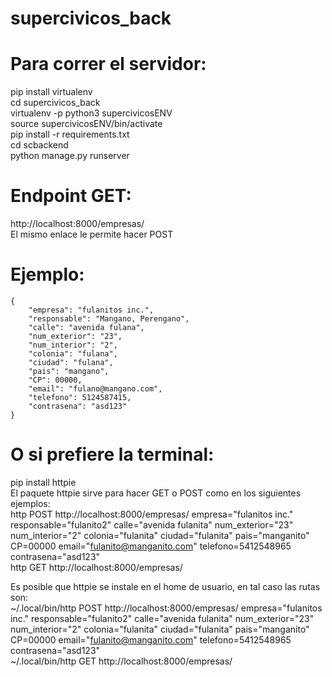 # supercivicos_back

# Para correr el servidor:

pip install virtualenv\
cd supercivicos_back\
virtualenv -p python3 supercivicosENV\
source supercivicosENV/bin/activate\
pip install -r requirements.txt\
cd scbackend\
python manage.py runserver

# Endpoint GET:
http://localhost:8000/empresas/ \
El mismo enlace le permite hacer POST
# Ejemplo:
    {
        "empresa": "fulanitos inc.",
        "responsable": "Mangano, Perengano",
        "calle": "avenida fulana",
        "num_exterior": "23",
        "num_interior": "2",
        "colonia": "fulana",
        "ciudad": "fulana",
        "pais": "mangano",
        "CP": 00000,
        "email": "fulano@mangano.com",
        "telefono": 5124587415,
        "contrasena": "asd123"
    }

# O si prefiere la terminal:
pip install httpie\
El paquete httpie sirve para hacer GET o POST como en los siguientes ejemplos:\
http POST http://localhost:8000/empresas/ empresa="fulanitos inc." responsable="fulanito2" calle="avenida fulanita" num_exterior="23" num_interior="2" colonia="fulanita" ciudad="fulanita" pais="manganito" CP=00000 email="fulanito@manganito.com" telefono=5412548965 contrasena="asd123"\
http GET http://localhost:8000/empresas/

Es posible que httpie se instale en el home de usuario, en tal caso las rutas son:\
~/.local/bin/http POST http://localhost:8000/empresas/ empresa="fulanitos inc." responsable="fulanito2" calle="avenida fulanita" num_exterior="23" num_interior="2" colonia="fulanita" ciudad="fulanita" pais="manganito" CP=00000 email="fulanito@manganito.com" telefono=5412548965 contrasena="asd123"\
~/.local/bin/http GET http://localhost:8000/empresas/
